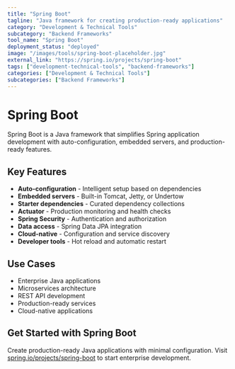 ```yaml
---
title: "Spring Boot"
tagline: "Java framework for creating production-ready applications"
category: "Development & Technical Tools"
subcategory: "Backend Frameworks"
tool_name: "Spring Boot"
deployment_status: "deployed"
image: "/images/tools/spring-boot-placeholder.jpg"
external_link: "https://spring.io/projects/spring-boot"
tags: ["development-technical-tools", "backend-frameworks"]
categories: ["Development & Technical Tools"]
subcategories: ["Backend Frameworks"]
---
```


# Spring Boot

Spring Boot is a Java framework that simplifies Spring application development with auto-configuration, embedded servers, and production-ready features.

## Key Features

- **Auto-configuration** - Intelligent setup based on dependencies
- **Embedded servers** - Built-in Tomcat, Jetty, or Undertow
- **Starter dependencies** - Curated dependency collections
- **Actuator** - Production monitoring and health checks
- **Spring Security** - Authentication and authorization
- **Data access** - Spring Data JPA integration
- **Cloud-native** - Configuration and service discovery
- **Developer tools** - Hot reload and automatic restart

## Use Cases

- Enterprise Java applications
- Microservices architecture
- REST API development
- Production-ready services
- Cloud-native applications

## Get Started with Spring Boot

Create production-ready Java applications with minimal configuration. Visit [spring.io/projects/spring-boot](https://spring.io/projects/spring-boot) to start enterprise development.